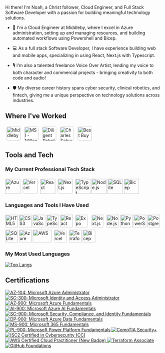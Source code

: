 Hi there! I'm Noah, a Christ follower, Cloud Engineer, and Full Stack Software Developer with a passion for building meaningful technology solutions.

- 🔭 I'm a Cloud Engineer at Middleby, where I excel in Azure administration, setting up and managing resources, and building automated workflows using Powershell and Bicep.

- 💻 As a full stack Software Developer, I have experience building web and mobile apps, specializing in using React, Next.js with Typescript. 

- 🎙️ I'm also a talented freelance Voice Over Artist, lending my voice to both character and commercial projects - bringing creativity to both code and audio!

- 🛡️ My diverse career history spans cyber security, clinical robotics, and fintech, giving me a unique perspective on technology solutions across industries.

## Where I've Worked

<p align="left">
  <img src="https://logo.clearbit.com/middleby.com" alt="Middleby" height="45" style="background-color: white; border-radius: 8px; padding: 4px;"/>
  <img src="https://logo.clearbit.com/msimga.com" alt="MSI - Millennial Specialty Insurance" height="45" style="background-color: white; border-radius: 8px; padding: 4px;"/>
  <img src="https://logo.clearbit.com/diligentrobots.com" alt="Diligent Robotics" height="45" style="background-color: white; border-radius: 8px; padding: 4px;"/>
  <img src="https://logo.clearbit.com/schwab.com" alt="Charles Schwab" height="45" style="background-color: white; border-radius: 8px; padding: 4px;"/>
  <img src="https://logo.clearbit.com/bestbuy.com" alt="Best Buy" height="45" style="background-color: white; border-radius: 8px; padding: 4px;"/>
</p>

## Tools and Tech

### My Current Professional Tech Stack

<p align="left">
  <img src="https://cdn.jsdelivr.net/gh/devicons/devicon/icons/azure/azure-original.svg" alt="Azure" width="48" height="48"/>
  <img src="https://cdn.jsdelivr.net/gh/devicons/devicon/icons/vercel/vercel-original.svg" alt="Vercel" width="48" height="48" style="background-color: white; border-radius: 8px; padding: 4px;"/>
  <img src="https://cdn.jsdelivr.net/gh/devicons/devicon/icons/react/react-original.svg" alt="React" width="48" height="48"/>
  <img src="https://cdn.jsdelivr.net/gh/devicons/devicon/icons/nextjs/nextjs-original.svg" alt="Next.js" width="48" height="48" style="background-color: white; border-radius: 8px; padding: 4px;"/>
  <img src="https://cdn.jsdelivr.net/gh/devicons/devicon/icons/typescript/typescript-original.svg" alt="TypeScript" width="48" height="48"/>
  <img src="https://cdn.jsdelivr.net/gh/devicons/devicon/icons/nodejs/nodejs-original.svg" alt="Node.js" width="48" height="48"/>
  <img src="https://cdn.jsdelivr.net/gh/devicons/devicon/icons/sqlite/sqlite-original.svg" alt="SQLite" width="48" height="48"/>
  <img src="https://ms-azuretools.gallerycdn.vsassets.io/extensions/ms-azuretools/visualstudiobicep/0.36.1.42791/1748626478444/Microsoft.VisualStudio.Services.Icons.Default" alt="Bicep" width="48" height="48"/>
</p>

### Languages and Tools I Have Used

<p align="left">
  <img src="https://cdn.jsdelivr.net/gh/devicons/devicon/icons/html5/html5-original.svg" alt="HTML5" width="40" height="40"/>
  <img src="https://cdn.jsdelivr.net/gh/devicons/devicon/icons/css3/css3-original.svg" alt="CSS3" width="40" height="40"/>
  <img src="https://cdn.jsdelivr.net/gh/devicons/devicon/icons/javascript/javascript-original.svg" alt="JavaScript" width="40" height="40"/>
  <img src="https://cdn.jsdelivr.net/gh/devicons/devicon/icons/typescript/typescript-original.svg" alt="TypeScript" width="40" height="40"/>
  <img src="https://cdn.jsdelivr.net/gh/devicons/devicon/icons/react/react-original.svg" alt="React" width="40" height="40"/>
  <img src="https://cdn.jsdelivr.net/gh/devicons/devicon/icons/expo/expo-original.svg" alt="Expo" width="40" height="40" style="background-color: white; border-radius: 8px; padding: 4px;"/>
  <img src="https://cdn.jsdelivr.net/gh/devicons/devicon/icons/nextjs/nextjs-original.svg" alt="Next.js" width="40" height="40" style="background-color: white; border-radius: 8px; padding: 4px;"/>
  <img src="https://cdn.jsdelivr.net/gh/devicons/devicon/icons/nodejs/nodejs-original.svg" alt="Node.js" width="40" height="40"/>
  <img src="https://cdn.jsdelivr.net/gh/devicons/devicon/icons/python/python-original.svg" alt="Python" width="40" height="40"/>
  <img src="https://cdn.jsdelivr.net/gh/devicons/devicon/icons/powershell/powershell-original.svg" alt="PowerShell" width="40" height="40"/>
  <img src="https://cdn.jsdelivr.net/gh/devicons/devicon/icons/postgresql/postgresql-original.svg" alt="PostgreSQL" width="40" height="40"/>
  <img src="https://cdn.jsdelivr.net/gh/devicons/devicon/icons/sqlite/sqlite-original.svg" alt="SQLite" width="40" height="40"/>
  <img src="https://cdn.jsdelivr.net/gh/devicons/devicon/icons/azure/azure-original.svg" alt="Azure" width="40" height="40"/>
  <img src="https://upload.wikimedia.org/wikipedia/commons/9/93/Amazon_Web_Services_Logo.svg" alt="AWS" width="60" height="40"/>
  <img src="https://cdn.jsdelivr.net/gh/devicons/devicon/icons/vercel/vercel-original.svg" alt="Vercel" width="40" height="40" style="background-color: white; border-radius: 8px; padding: 4px;"/>
  <img src="https://cdn.jsdelivr.net/gh/devicons/devicon/icons/terraform/terraform-original.svg" alt="Terraform" width="40" height="40"/>
  <img src="https://ms-azuretools.gallerycdn.vsassets.io/extensions/ms-azuretools/visualstudiobicep/0.36.1.42791/1748626478444/Microsoft.VisualStudio.Services.Icons.Default" alt="Bicep" width="40" height="40"/>
</p>

### My Most Used Languages

<a href="https://github.com/anuraghazra/github-readme-stats">
  <img src="https://github-readme-stats.vercel.app/api/top-langs/?username=noahjenkins&layout=donut&hide=css,html&langs_count=6" alt="Top Langs"/>
</a>

## Certifications

<!-- Markdown badge style for maximum compatibility -->
<p align="left">
  <a href="https://learn.microsoft.com/api/credentials/share/en-us/GeekyVoices/3F4EBB5803C89834?sharingId=D866D5A25E982D9E" target="_blank" rel="noopener noreferrer">
    <img src="https://img.shields.io/badge/AZ--104-Azure%20Administrator-blue?logo=microsoftazure&logoColor=white" alt="AZ-104: Microsoft Azure Administrator"/>
  </a>
  <a href="https://learn.microsoft.com/api/credentials/share/en-us/GeekyVoices/EE63FE471770D917?sharingId=D866D5A25E982D9E" target="_blank" rel="noopener noreferrer">
    <img src="https://img.shields.io/badge/SC--300-Identity%20and%20Access%20Admin-blue?logo=microsoftazure&logoColor=white" alt="SC-300: Microsoft Identity and Access Administrator"/>
  </a>
  <a href="https://learn.microsoft.com/api/credentials/share/en-us/GeekyVoices/1D0047BD95C386B2?sharingId=D866D5A25E982D9E" target="_blank" rel="noopener noreferrer">
    <img src="https://img.shields.io/badge/AZ--900-Azure%20Fundamentals-blue?logo=microsoftazure&logoColor=white" alt="AZ-900: Microsoft Azure Fundamentals"/>
  </a>
  <a href="https://learn.microsoft.com/api/credentials/share/en-us/GeekyVoices/B350EB58F04B500E?sharingId=D866D5A25E982D9E" target="_blank" rel="noopener noreferrer">
    <img src="https://img.shields.io/badge/AI--900-Azure%20AI%20Fundamentals-blue?logo=microsoftazure&logoColor=white" alt="AI-900: Microsoft Azure AI Fundamentals"/>
  </a>
  <a href="https://www.credly.com/badges/70c5b6c7-8b4e-4e5c-9c7e-7b4e6c1b7b7e/public_url" target="_blank" rel="noopener noreferrer">
    <img src="https://img.shields.io/badge/SC--900-Security%20Compliance%20Identity-blue?logo=microsoftazure&logoColor=white" alt="SC-900: Microsoft Security, Compliance, and Identity Fundamentals"/>
  </a>
  <a href="https://learn.microsoft.com/api/credentials/share/en-us/GeekyVoices/6C9576D402BFA5EC?sharingId=D866D5A25E982D9E" target="_blank" rel="noopener noreferrer">
    <img src="https://img.shields.io/badge/DP--900-Data%20Fundamentals-blue?logo=microsoftazure&logoColor=white" alt="DP-900: Microsoft Azure Data Fundamentals"/>
  </a>
  <a href="https://learn.microsoft.com/api/credentials/share/en-us/GeekyVoices/487BFDAEC0EE853?sharingId=D866D5A25E982D9E" target="_blank" rel="noopener noreferrer">
    <img src="https://img.shields.io/badge/MS--900-Microsoft%20365%20Fundamentals-blue?logo=microsoftazure&logoColor=white" alt="MS-900: Microsoft 365 Fundamentals"/>
  </a>
  <a href="https://learn.microsoft.com/api/credentials/share/en-us/GeekyVoices/720ECC1EB0D35576?sharingId=D866D5A25E982D9E" target="_blank" rel="noopener noreferrer">
    <img src="https://img.shields.io/badge/PL--900-Power%20Platform%20Fundamentals-blue?logo=microsoftazure&logoColor=white" alt="PL-900: Microsoft Power Platform Fundamentals"/>
  </a>
  <a href="https://www.credly.com/badges/70c5b6c7-8b4e-4e5c-9c7e-7b4e6c1b7b7e/public_url" target="_blank" rel="noopener noreferrer">
    <img src="https://img.shields.io/badge/Security+-CompTIA%20Security+-red?logo=compTIA&logoColor=white" alt="CompTIA Security+"/>
  </a>
  <a href="https://www.credly.com/badges/70c5b6c7-8b4e-4e5c-9c7e-7b4e6c1b7b7e/public_url" target="_blank" rel="noopener noreferrer">
    <img src="https://img.shields.io/badge/ISC2%20CC-Certified%20in%20Cybersecurity-blueviolet?logo=ISC2&logoColor=white" alt="ISC2 Certified in Cybersecurity (CC)"/>
  </a>
  <a href="https://www.credly.com/badges/f883de57-e9a0-4e16-83bc-255bdd58005d/public_url" target="_blank" rel="noopener noreferrer">
    <img src="https://img.shields.io/badge/AWS%20CCP-Cloud%20Practitioner-orange?logo=amazonaws&logoColor=white" alt="AWS Certified Cloud Practitioner (New Badge)"/>
  </a>
  <a href="https://www.credly.com/badges/70c5b6c7-8b4e-4e5c-9c7e-7b4e6c1b7b7e/public_url" target="_blank" rel="noopener noreferrer">
    <img src="https://img.shields.io/badge/Terraform-Associate-623CE4?logo=terraform&logoColor=white" alt="Terraform Associate"/>
  </a>
  <a href="https://www.credly.com/badges/70c5b6c7-8b4e-4e5c-9c7e-7b4e6c1b7b7e/public_url" target="_blank" rel="noopener noreferrer">
    <img src="https://img.shields.io/badge/GitHub-Foundations-181717?logo=github&logoColor=white" alt="GitHub Foundations"/>
  </a>
</p>

